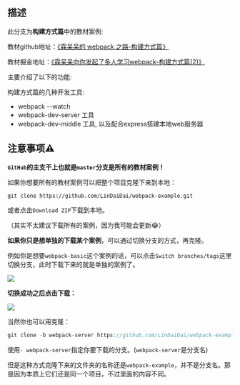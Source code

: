 ## 描述

此分支为**构建方式篇**中的教材案例:

教材github地址：[《霖呆呆的 webpack 之路-构建方式篇》](https://github.com/LinDaiDai/niubility-coding-js/blob/master/前端工程化/webpack/霖呆呆的webpack之路-构建方式篇.md)

教材掘金地址：[《霖呆呆向你发起了多人学习webpack-构建方式篇(2)》](https://juejin.im/post/5e9ada576fb9a03c391300a1)



主要介绍了以下的功能:

构建方式篇的几种开发工具:

- webpack --watch
- webpack-dev-server 工具
- webpack-dev-middle 工具, 以及配合express搭建本地web服务器



## 注意事项⚠️

**`GitHub`的主支干上也就是`master`分支是所有的教材案例！**

如果你想要所有的教材案例可以把整个项目克隆下来到本地：

```
git clone https://github.com/LinDaiDai/webpack-example.git
```

或者点击`Download ZIP`下载到本地。

（其实不太建议下载所有的案例，因为我可能会更新😂）



**如果你只是想单独的下载某个案例**，可以通过切换分支的方式，再克隆。

例如你是想要`webpack-basic`这个案例的话，可以点击`Switch branches/tags`这里切换分支，此时下载下来的就是单独的案例了。

![](https://hexo-blog-1256114407.cos.ap-shenzhen-fsi.myqcloud.com/switchbranch.png)



**切换成功之后点击下载：**



![](https://hexo-blog-1256114407.cos.ap-shenzhen-fsi.myqcloud.com/switchbranch2.png)

当然你也可以用克隆：

```javascript
git clone -b webpack-server https://github.com/LinDaiDai/webpack-example.git
```

使用`- webpack-server`指定你要下载的分支。(`webpack-server`是分支名)

但是这种方式克隆下来的文件夹的名称还是`webpack-example`，并不是分支名。那是因为本质上它们还是同一个项目，不过里面的内容不同。

